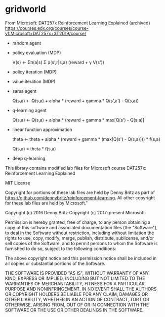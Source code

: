 # gridworld

From Microsoft: DAT257x Reinforcement Learning Explained (archived)
https://courses.edx.org/courses/course-v1:Microsoft+DAT257x+3T2019/course/

* random agent

* policy evaluation (MDP)

    V(s) <-  &Sigma;&pi;(a|s) &Sigma; p(s',r|s,a) (reward + &gamma; V(s'))

* policy iteration (MDP)

* value iteration (MDP)

* sarsa agent

    Q(s,a) <- Q(s,a) + alpha * (reward + gamma * Q(s',a') - Q(s,a))

* q-learning agent

    Q(s,a) <- Q(s,a) + alpha * (reward + gamma * max[Q(s') - Q(s,a)]

* linear function approximation

    theta <- theta + alpha * (reward + gamma * (max[Q(s') - Q(s,a)])) * f(s,a)

    Q(s,a) = theta * f(s,a)

* deep q-learning




This library contains modified lab files for Microsoft course DAT257x: Reinforcement Learning Explained

MIT License

Copyright for portions of these lab files are held by Denny Britz as part of https://github.com/dennybritz/reinforcement-learning. All other copyright for these lab files are held by Microsoft."

Copyright (c) 2016 Denny Britz Copyright (c) 2017-present Microsoft

Permission is hereby granted, free of charge, to any person obtaining a copy of this software and associated documentation files (the "Software"), to deal in the Software without restriction, including without limitation the rights to use, copy, modify, merge, publish, distribute, sublicense, and/or sell copies of the Software, and to permit persons to whom the Software is furnished to do so, subject to the following conditions:

The above copyright notice and this permission notice shall be included in all copies or substantial portions of the Software.

THE SOFTWARE IS PROVIDED "AS IS", WITHOUT WARRANTY OF ANY KIND, EXPRESS OR IMPLIED, INCLUDING BUT NOT LIMITED TO THE WARRANTIES OF MERCHANTABILITY, FITNESS FOR A PARTICULAR PURPOSE AND NONINFRINGEMENT. IN NO EVENT SHALL THE AUTHORS OR COPYRIGHT HOLDERS BE LIABLE FOR ANY CLAIM, DAMAGES OR OTHER LIABILITY, WHETHER IN AN ACTION OF CONTRACT, TORT OR OTHERWISE, ARISING FROM, OUT OF OR IN CONNECTION WITH THE SOFTWARE OR THE USE OR OTHER DEALINGS IN THE SOFTWARE.

